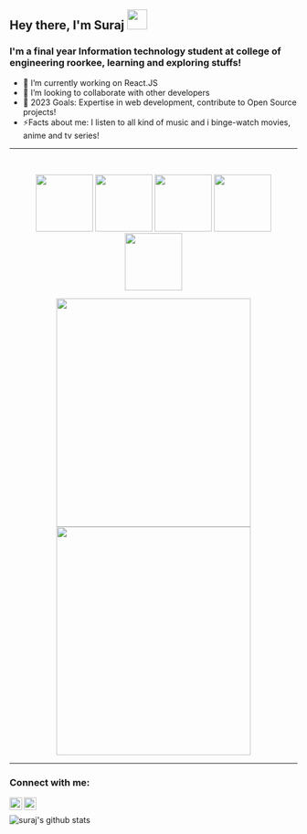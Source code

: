 ## Hey there, I'm Suraj <img src="https://media.giphy.com/media/hvRJCLFzcasrR4ia7z/giphy.gif" width="35px">


### I'm a final year Information technology student at college of engineering roorkee, learning and exploring stuffs!

- 🔭 I’m currently working on React.JS
- 🚀 I’m looking to collaborate with other developers
- 🥅 2023 Goals: Expertise in web development, contribute to Open Source projects!
- ⚡Facts about me: I listen to all kind of music and i binge-watch movies, anime and tv series!

---
<br>

<p align="center">
  <img src="https://media3.giphy.com/media/ln7z2eWriiQAllfVcn/200w.webp" width="100">
  <img src="https://i.giphy.com/media/eNAsjO55tPbgaor7ma/200w.webp" width="100">
  <img src="https://media3.giphy.com/media/kdFc8fubgS31b8DsVu/giphy.webp" width="100">
  <img src="https://i.giphy.com/media/KzJkzjggfGN5Py6nkT/200.webp" width="100">
  <img src="https://i.giphy.com/media/IdyAQJVN2kVPNUrojM/200.webp" width="100">

<br>


<p align="center">
<img src="https://octodex.github.com/images/daftpunktocat-thomas.gif" height="400px" width="340px"> 

<img src="https://octodex.github.com/images/heisencat.png" height="400px" width="340px"> 
 </p>


---

### Connect with me:

[<img align="left" alt="suraj kumar| LinkedIn" width="22px" src="https://cdn.jsdelivr.net/npm/simple-icons@v3/icons/linkedin.svg" />][linkedin]
[<img align="left" alt="Suraj kumar| Instagram" width="22px" src="https://cdn.jsdelivr.net/npm/simple-icons@v3/icons/instagram.svg" />][instagram]
<br>


<img align="left" alt="suraj's github stats" src="https://github-readme-stats-sooty-rho.vercel.app/api?username=surajat17&show_icons=true&theme=dracula" />




[instagram]: https://instagram.com/it_iz_wht_it_is

[linkedin]: https://www.linkedin.com/in/suraj-kumar-1538a0186


